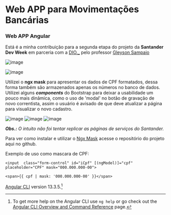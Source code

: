 # Web APP para Movimentações Bancárias

### Web APP Angular



Está é a minha contribuição para a segunda etapa do projeto da **Santander Dev Week** em parceria com a [DIO._](https://github.com/digitalinnovationone) pelo professor [Gleyson Sampaio](https://github.com/glysns)


![image](https://user-images.githubusercontent.com/39228691/167764474-52719a2f-0572-417d-8933-2027480ed481.png)

![image](https://user-images.githubusercontent.com/39228691/167765246-7cbee45e-68b4-4e86-8d9d-056c66254379.png)


Utilizei o **ngx mask** para apresentar os dados de CPF formatados, dessa forma também são armazenados apenas os números no banco de dados. Utilizei alguns _**components**_ do Bootstrap para deixar a usabilidade um pouco mais dinâmica, como o uso de 'modal' no botão de gravação de novo correntista, assim o usuário é avisado de que deve atualizar a página para visualizar o novo cadastro.

![image](https://user-images.githubusercontent.com/39228691/167765397-71a5d866-88fa-4b54-ba2b-7ce180c06992.png)
![image](https://user-images.githubusercontent.com/39228691/167765543-ebc20bc2-4e17-4b6d-ab83-041d00711f83.png)
![image](https://user-images.githubusercontent.com/39228691/167765600-835226da-f90b-4cf0-9632-efa883fd97a3.png)


_**Obs.:** O intuito não foi tentar replicar as páginas de serviços do Santander._



Para ver como instalar e utilizar o [Ngx Mask](https://github.com/JsDaddy/ngx-mask) acesse o repositório do projeto aqui no github.

Exemplo de uso como mascara de CPF:

```
<input  class="form-control" id="iCpf" [(ngModel)]="cpf" placeholder="CPF" mask="000.000.000-00">

<span>{{ cpf | mask: '000.000.000-00' }}</span>
```
[Angular CLI](https://github.com/angular/angular-cli) version 13.3.5.[^1]




[^1]: To get more help on the Angular CLI use `ng help` or go check out the [Angular CLI Overview and Command Reference](https://angular.io/cli) page.
